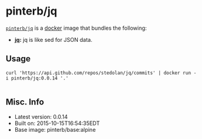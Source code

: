 # pinterb/jq  

[`pinterb/jq`][1] is a [docker][2] image that bundles the following:  
* **[jq][3]:** jq is like sed for JSON data.  

## Usage  
````
curl 'https://api.github.com/repos/stedolan/jq/commits' | docker run -i pinterb/jq:0.0.14 '.'  
    
````

## Misc. Info 
* Latest version: 0.0.14   
* Built on: 2015-10-15T16:54:35EDT   
* Base image: pinterb/base:alpine   


[1]: https://hub.docker.com/r/pinterb/jq/   
[2]: https://docker.com 
[3]: https://stedolan.github.io/jq/
